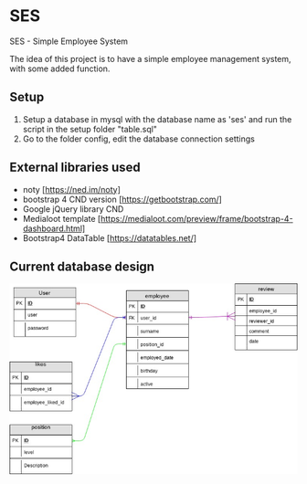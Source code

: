 # SES
SES - Simple Employee System

The idea of this project is to have a simple employee management system, with some added function.

## Setup
1. Setup a database in mysql with the database name as 'ses' and run the script in the setup folder "table.sql"
2. Go to the folder config, edit the database connection settings

## External libraries used
+ noty [https://ned.im/noty]
+ bootstrap 4 CND version [https://getbootstrap.com/]
+ Google jQuery library CND
+ Medialoot template [https://medialoot.com/preview/frame/bootstrap-4-dashboard.html]
+ Bootstrap4 DataTable [https://datatables.net/]

## Current database design
![data base image](img/database_design.jpg)
